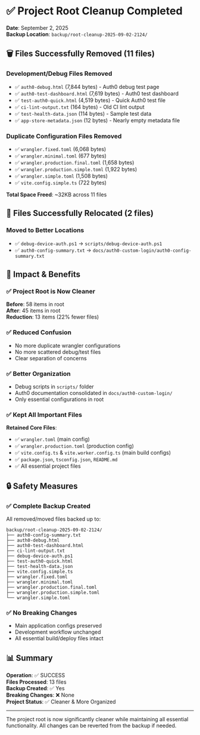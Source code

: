 # ✅ Project Root Cleanup Completed

**Date**: September 2, 2025  
**Backup Location**: `backup/root-cleanup-2025-09-02-2124/`

## 🗑️ Files Successfully Removed (11 files)

### Development/Debug Files Removed

- ✅ `auth0-debug.html` (7,844 bytes) - Auth0 debug test page
- ✅ `auth0-test-dashboard.html` (7,619 bytes) - Auth0 test dashboard
- ✅ `test-auth0-quick.html` (4,519 bytes) - Quick Auth0 test file
- ✅ `ci-lint-output.txt` (164 bytes) - Old CI lint output
- ✅ `test-health-data.json` (114 bytes) - Sample test data
- ✅ `app-store-metadata.json` (12 bytes) - Nearly empty metadata file

### Duplicate Configuration Files Removed

- ✅ `wrangler.fixed.toml` (6,068 bytes)
- ✅ `wrangler.minimal.toml` (677 bytes)  
- ✅ `wrangler.production.final.toml` (1,658 bytes)
- ✅ `wrangler.production.simple.toml` (1,922 bytes)
- ✅ `wrangler.simple.toml` (1,508 bytes)
- ✅ `vite.config.simple.ts` (722 bytes)

**Total Space Freed**: ~32KB across 11 files

## 📁 Files Successfully Relocated (2 files)

### Moved to Better Locations

- ✅ `debug-device-auth.ps1` → `scripts/debug-device-auth.ps1`
- ✅ `auth0-config-summary.txt` → `docs/auth0-custom-login/auth0-config-summary.txt`

## 🎯 Impact & Benefits

### ✅ Project Root is Now Cleaner

**Before**: 58 items in root  
**After**: 45 items in root  
**Reduction**: 13 items (22% fewer files)

### ✅ Reduced Confusion

- No more duplicate wrangler configurations
- No more scattered debug/test files
- Clear separation of concerns

### ✅ Better Organization

- Debug scripts in `scripts/` folder
- Auth0 documentation consolidated in `docs/auth0-custom-login/`
- Only essential configurations in root

### ✅ Kept All Important Files

**Retained Core Files**:

- ✅ `wrangler.toml` (main config)
- ✅ `wrangler.production.toml` (production config)
- ✅ `vite.config.ts` & `vite.worker.config.ts` (main build configs)
- ✅ `package.json`, `tsconfig.json`, `README.md`
- ✅ All essential project files

## 🔒 Safety Measures

### ✅ Complete Backup Created

All removed/moved files backed up to:

```
backup/root-cleanup-2025-09-02-2124/
├── auth0-config-summary.txt
├── auth0-debug.html
├── auth0-test-dashboard.html
├── ci-lint-output.txt
├── debug-device-auth.ps1
├── test-auth0-quick.html
├── test-health-data.json
├── vite.config.simple.ts
├── wrangler.fixed.toml
├── wrangler.minimal.toml
├── wrangler.production.final.toml
├── wrangler.production.simple.toml
└── wrangler.simple.toml
```

### ✅ No Breaking Changes

- Main application configs preserved
- Development workflow unchanged
- All essential build/deploy files intact

## 📊 Summary

**Operation**: ✅ SUCCESS  
**Files Processed**: 13 files  
**Backup Created**: ✅ Yes  
**Breaking Changes**: ❌ None  
**Project Status**: ✅ Cleaner & More Organized

---

The project root is now significantly cleaner while maintaining all essential functionality. All changes can be reverted from the backup if needed.
